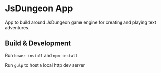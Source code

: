 # JsDungeon App

App to build around JsDungeon game engine for creating and playing text adventures.

## Build & Development ##

Run `bower install` and `npm install`

Run `gulp` to host a local http dev server
